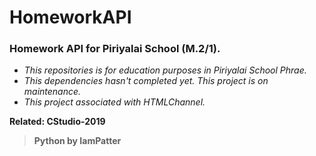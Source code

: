 # HomeworkAPI
### Homework API for Piriyalai School (M.2/1).

* _This repositories is for education purposes in Piriyalai School Phrae._ <br />
* _This dependencies hasn't completed yet. This project is on maintenance._<br />
* _This project associated with HTMLChannel._<br />

__Related: CStudio-2019__<br /> 

> __Python by IamPatter__
